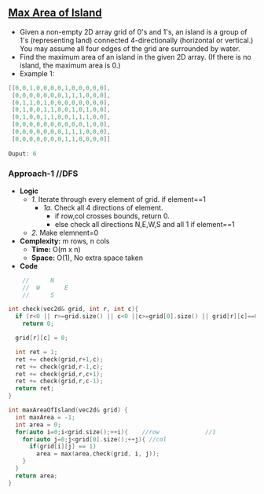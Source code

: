 ## [Max Area of Island](https://leetcode.com/problems/max-area-of-island/)
- Given a non-empty 2D array grid of 0's and 1's, an island is a group of 1's (representing land) connected 4-directionally (horizontal or vertical.) You may assume all four edges of the grid are surrounded by water.
- Find the maximum area of an island in the given 2D array. (If there is no island, the maximum area is 0.)
- Example 1:
```c
[[0,0,1,0,0,0,0,1,0,0,0,0,0],
 [0,0,0,0,0,0,0,1,1,1,0,0,0],
 [0,1,1,0,1,0,0,0,0,0,0,0,0],
 [0,1,0,0,1,1,0,0,1,0,1,0,0],
 [0,1,0,0,1,1,0,0,1,1,1,0,0],
 [0,0,0,0,0,0,0,0,0,0,1,0,0],
 [0,0,0,0,0,0,0,1,1,1,0,0,0],
 [0,0,0,0,0,0,0,1,1,0,0,0,0]]
 
Ouput: 6 
``` 

### Approach-1         //DFS
- **Logic**
  - *1.* Iterate through every element of grid. if element==1
    - *1a.* Check all 4 directions of element.
      - if row,col crosses bounds, return 0.
      - else check all directions N,E,W,S and all 1 if element==1
  - *2.* Make elemnent=0
- **Complexity:** m rows, n cols
  - **Time:** O(m x n)
  - **Space:** O(1), No extra space taken
- **Code**
```c
    //      N
    //  W       E
    //      S

int check(vec2d& grid, int r, int c){
  if (r<0 || r>=grid.size() || c<0 ||c>=grid[0].size() || grid[r][c]==0)
    return 0;

  grid[r][c] = 0;

  int ret = 1;
  ret += check(grid,r+1,c);
  ret += check(grid,r-1,c);
  ret += check(grid,r,c+1);
  ret += check(grid,r,c-1);
  return ret;
}

int maxAreaOfIsland(vec2d& grid) {
  int maxArea = -1;
  int area = 0;
  for(auto i=0;i<grid.size();++i){    //row             //1
    for(auto j=0;j<grid[0].size();++j){ //col     
      if(grid[i][j] == 1)
        area = max(area,check(grid, i, j));
    }
  }
  return area;
}
```
